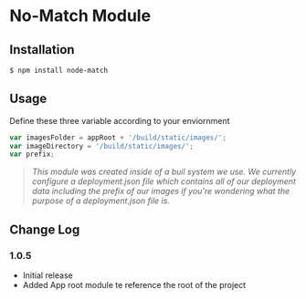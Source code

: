 # No-Match Module

## Installation

``` bash
$ npm install node-match
```

## Usage
Define these three variable according to your enviornment
``` js
var imagesFolder = appRoot + '/build/static/images/';
var imageDirectory = '/build/static/images/';
var prefix;
```


> _This module was created inside of a buil system we use. We currently configure a deployment.json file which contains all of our deployment data including the prefix of our images if you're wondering what the purpose of a deployment.json file is._


## Change Log

### 1.0.5
  - Initial release
  - Added App root module te reference the root of the project

